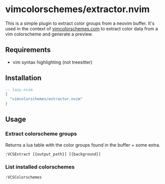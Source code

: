 # vimcolorschemes/extractor.nvim

This is a simple plugin to extract color groups from a neovim buffer. It's used
in the context of [vimcolorschemes.com](https://vimcolorschemes.com) to extract
color data from a vim colorscheme and generate a preview.

## Requirements

* vim syntax highlighting (not treesitter)

## Installation

```lua
-- lazy.nvim
{
  "vimcolorschemes/extractor.nvim"
}
```

## Usage

### Extract colorscheme groups

Returns a lua table with the color groups found in the buffer + some extra.

`:VCSExtract [{output_path}] [{background}]`

### List installed colorschemes

`:VCSColorschemes`
